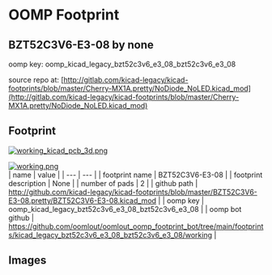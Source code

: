 # OOMP Footprint  
## BZT52C3V6-E3-08  by none  
  
oomp key: oomp_kicad_legacy_bzt52c3v6_e3_08_bzt52c3v6_e3_08  
  
source repo at: [http://gitlab.com/kicad-legacy/kicad-footprints/blob/master/Cherry-MX1A.pretty/NoDiode_NoLED.kicad_mod](http://gitlab.com/kicad-legacy/kicad-footprints/blob/master/Cherry-MX1A.pretty/NoDiode_NoLED.kicad_mod)  
## Footprint  
  
[![working_kicad_pcb_3d.png](working_kicad_pcb_3d_600.png)](working_kicad_pcb_3d.png)  
  
[![working.png](working_600.png)](working.png)  
| name | value | 
| --- | --- | 
| footprint name | BZT52C3V6-E3-08 | 
| footprint description | None | 
| number of pads | 2 | 
| github path | http://github.com/kicad-legacy/kicad-footprints/blob/master/BZT52C3V6-E3-08.pretty/BZT52C3V6-E3-08.kicad_mod | 
| oomp key | oomp_kicad_legacy_bzt52c3v6_e3_08_bzt52c3v6_e3_08 | 
| oomp bot github | https://github.com/oomlout/oomlout_oomp_footprint_bot/tree/main/footprints/kicad_legacy_bzt52c3v6_e3_08_bzt52c3v6_e3_08/working | 
## Images  
